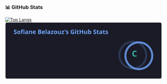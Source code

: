 ### 📊 GitHub Stats

[![Top Langs](https://github-readme-stats.vercel.app/api/top-langs/?username=Raven0uss&layout=compact)](https://github.com/anuraghazra/github-readme-stats)
![My GitHub stats](./assets/stats.svg)

<!--
**Raven0uss/Raven0uss** is a ✨ _special_ ✨ repository because its `README.md` (this file) appears on your GitHub profile.

Here are some ideas to get you started:

- 🔭 I’m currently working on ...
- 🌱 I’m currently learning ...
- 👯 I’m looking to collaborate on ...
- 🤔 I’m looking for help with ...
- 💬 Ask me about ...
- 📫 How to reach me: ...
- 😄 Pronouns: ...
- ⚡ Fun fact: ...
-->
